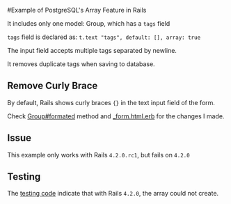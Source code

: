 #Example of PostgreSQL's Array Feature in Rails

It includes only one model: Group, which has a `tags` field

`tags` field is declared as: `t.text "tags", default: [], array: true`

The input field accepts multiple tags separated by newline.

It removes duplicate tags when saving to database.

## Remove Curly Brace

By default, Rails shows curly braces `{}` in the text input field of the form. 

Check [Group#formated](app/models/group.rb) method and [_form.html.erb](app/views/groups/_form.html.erb) for the changes I made.

## Issue

This example only works with Rails `4.2.0.rc1`, but fails on `4.2.0`

## Testing

The [testing code](spec/controllers/groups_controller_spec.rb) indicate that with Rails `4.2.0`, the array could not create.